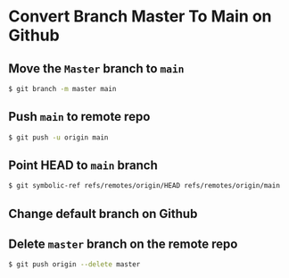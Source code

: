 # Convert Branch Master To Main on Github

## Move the `Master` branch to `main`

```sh
$ git branch -m master main
```

## Push `main` to remote repo

```sh
$ git push -u origin main
```

## Point HEAD to `main` branch

```sh
$ git symbolic-ref refs/remotes/origin/HEAD refs/remotes/origin/main
```

## Change default branch on Github

## Delete `master` branch on the remote repo

```sh
$ git push origin --delete master
```